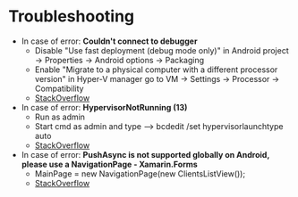 # Troubleshooting

- In case of error: **Couldn't connect to debugger**
  - Disable "Use fast deployment (debug mode only)" in Android project -> Properties -> Android options -> Packaging
  - Enable "Migrate to a physical computer with a different processor version" in Hyper-V manager go to VM -> Settings -> Processor -> Compatibility
  - [StackOverflow](https://stackoverflow.com/questions/32589438/xamarin-android-visual-studio-2015-could-not-connect-to-the-debugger)
- In case of error: **HypervisorNotRunning (13)**
  - Run as admin
  - Start cmd as admin and type --> bcdedit /set hypervisorlaunchtype auto
  - [StackOverflow](https://stackoverflow.com/questions/42917321/visual-studio-android-emulator-not-installing-profiles)
- In case of error: **PushAsync is not supported globally on Android, please use a NavigationPage - Xamarin.Forms**
  - MainPage = new NavigationPage(new ClientsListView());
  - [StackOverflow](https://stackoverflow.com/questions/24621814/pushasync-is-not-supported-globally-on-android-please-use-a-navigationpage-xa)
